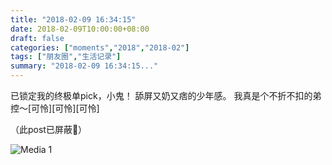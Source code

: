 ```yaml
---
title: "2018-02-09 16:34:15"
date: 2018-02-09T10:00:00+08:00
draft: false
categories: ["moments","2018","2018-02"]
tags: ["朋友圈","生活记录"]
summary: "2018-02-09 16:34:15..."
---
```


已锁定我的终极单pick，小鬼！
舔屏又奶又痞的少年感。
我真是个不折不扣的弟控～[可怜][可怜][可怜]

（此post已屏蔽🐨）

![Media 1](/Moments/photos/2018-02-09/201802091634150.jpg)

